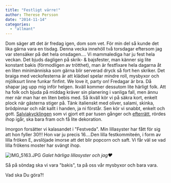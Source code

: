 ```yaml
---
title: "Festligt värre!"
author: Therese Persson
date: "2014-11-14"
categories: 
  - "allmant"
---
```


Dom säger att det är fredag igen, dom som vet. För min del så kunde det lika gärna vara en tisdag. Denna vecka innehöll två torsdagar eftersom jag var stensäker på det hela onsdagen.... Vi mammalediga har ju fest hela veckan. Det bjuds dagligen på skrik- & bajsfester, man känner sig lite konstant bakis (förmodligen av trötthet), man är festfixare hela dagarna åt en liten minimänniska som gärna blir serverad dryck så fort hen skriker. Det braiga med veckofesterna är att klädsel spelar mindre roll, mysbyxor och mjölksurt linne funkar finfint. We love it, party on! Fredagar är bra. Då shapar jag upp mig inför helgen. Ikväll kommer dessutom lite härligt folk. Att ha folk och bjuda på middag kräver sin planering i vanliga fall, men ännu mer när man har en liten bebis med. Så ikväll kör vi på säkra kort, enkelt plock när gästerna stiger på. Tänk italienskt med oliver, salami, skinka, brödpinnar och nåt kallt i handen, ja ni förstår. Sen kör vi snabbt, enkelt och gott. [Salviakycklingen](/posts/salviakyckling/) som vi gjort ett par tusen gånger och [efterrätt](/posts/semifreddo/), rördes ihop igår, ska bara fram och få lite dekoration.

Imorgon forsätter vi kalasandet i "Festveda". Min lillasyster har fått för sig att hon fyller 30!!! Hon var ju precis 16....Den lilla festkommiteén, i form av lilla fröken E, avslöjade imorse att det blir popcorn och saft. Vi får väl se vad lilla frökens moster har svängt ihop.  
  
![IMG_5163.JPG](/static/img/IMG_5163.jpg)
_Galet härliga lillasyster och jag❤️_

Så på söndag ska vi vara "bakis", ta på oss vår mysbyxor och bara vara.

Vad ska Du göra?!
